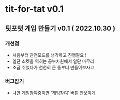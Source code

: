 # tit-for-tat v0.1

## 팃포탯 게임 만들기 v0.1 ( 2022.10.30 )

### 개선점

- 처음부터 관전모드를 생각하고 진행필요 !
- 일단 소켓을 익히는 공부차원에서 일단 마무리
- 조금 쉬었다가 천천히 큰 틀부터 만들어보자고

### 버그잡기

- 나만 게임참여중이면 '게임참여' 버튼 안보이게
